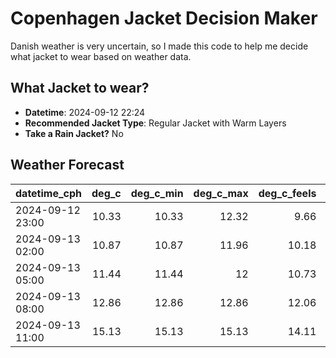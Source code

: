 # Copenhagen Jacket Decision Maker

Danish weather is very uncertain, so I made this code to help me decide what jacket to wear based on weather data.

## What Jacket to wear?

- **Datetime**: 2024-09-12 22:24
- **Recommended Jacket Type**: Regular Jacket with Warm Layers
- **Take a Rain Jacket?** No

## Weather Forecast
| datetime_cph     |   deg_c |   deg_c_min |   deg_c_max |   deg_c_feels | weather   | wind   | rain   |
|:-----------------|--------:|------------:|------------:|--------------:|:----------|:-------|:-------|
| 2024-09-12 23:00 |   10.33 |       10.33 |       12.32 |          9.66 | Clouds    | Low    | None   |
| 2024-09-13 02:00 |   10.87 |       10.87 |       11.96 |         10.18 | Clouds    | Low    | None   |
| 2024-09-13 05:00 |   11.44 |       11.44 |       12    |         10.73 | Clouds    | Low    | None   |
| 2024-09-13 08:00 |   12.86 |       12.86 |       12.86 |         12.06 | Clouds    | Low    | None   |
| 2024-09-13 11:00 |   15.13 |       15.13 |       15.13 |         14.11 | Clouds    | Medium | None   |

